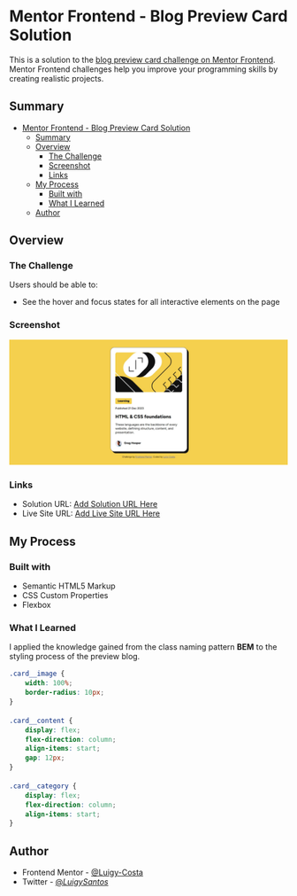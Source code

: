 # Mentor Frontend - Blog Preview Card Solution

This is a solution to the [blog preview card challenge on Mentor Frontend](https://www.frontendmentor.io/challenges/blog-preview-card-ckPaj01IcS). Mentor Frontend challenges help you improve your programming skills by creating realistic projects.

## Summary

- [Mentor Frontend - Blog Preview Card Solution](#mentor-frontend---blog-preview-card-solution)
  - [Summary](#summary)
  - [Overview](#overview)
    - [The Challenge](#the-challenge)
    - [Screenshot](#screenshot)
    - [Links](#links)
  - [My Process](#my-process)
    - [Built with](#built-with)
    - [What I Learned](#what-i-learned)
  - [Author](#author)

## Overview

### The Challenge

Users should be able to:

- See the hover and focus states for all interactive elements on the page

### Screenshot

!["Complete Challenger"](./screenshot.jpg)

### Links

- Solution URL: [Add Solution URL Here](https://your-solution-url.com)
- Live Site URL: [Add Live Site URL Here](https://your-live-site-url.com)

## My Process

### Built with

- Semantic HTML5 Markup
- CSS Custom Properties
- Flexbox

### What I Learned

I applied the knowledge gained from the class naming pattern **BEM** to the styling process of the preview blog.

```css
.card__image {
    width: 100%;
    border-radius: 10px;
}

.card__content {
    display: flex;
    flex-direction: column;
    align-items: start;
    gap: 12px;
}

.card__category {
    display: flex;
    flex-direction: column;
    align-items: start;
}
```

## Author

- Frontend Mentor - [@Luigy-Costa](https://www.frontendmentor.io/profile/Luigy-Costa)
- Twitter - [@_LuigySantos_](https://x.com/_LuigySantos_)